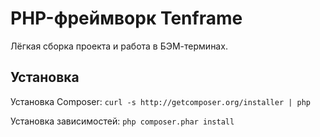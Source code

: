 # PHP-фреймворк Tenframe

Лёгкая сборка проекта и работа в БЭМ-терминах.

## Установка

Установка Composer: `curl -s http://getcomposer.org/installer | php`

Установка зависимостей: `php composer.phar install`